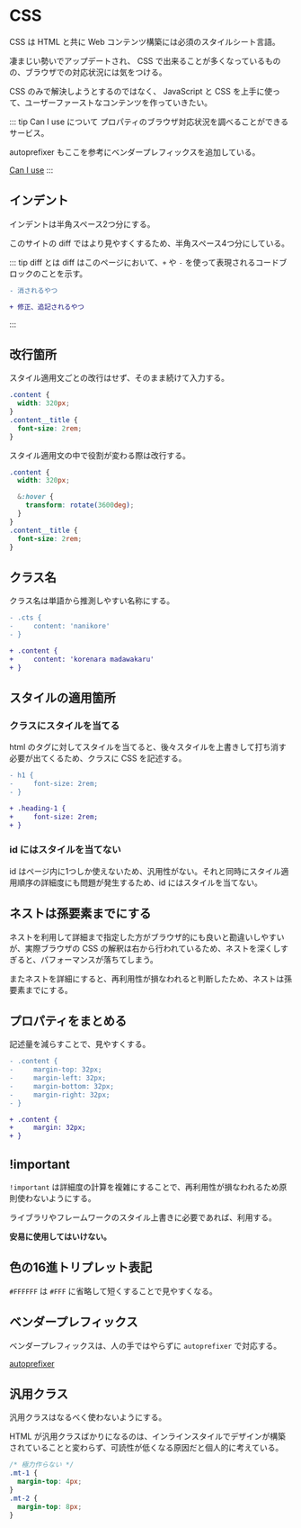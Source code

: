 # CSS

CSS は HTML と共に Web コンテンツ構築には必須のスタイルシート言語。 

凄まじい勢いでアップデートされ、 CSS で出来ることが多くなっているものの、ブラウザでの対応状況には気をつける。 

CSS のみで解決しようとするのではなく、 JavaScript と CSS を上手に使って、ユーザーファーストなコンテンツを作っていきたい。 

::: tip Can I use について 
プロパティのブラウザ対応状況を調べることができるサービス。 

autoprefixer もここを参考にベンダープレフィックスを追加している。 

[Can I use](https://caniuse.com/)
:::

## インデント

インデントは半角スペース2つ分にする。 

このサイトの diff ではより見やすくするため、半角スペース4つ分にしている。 

::: tip diff とは 
diff はこのページにおいて、`+` や `-` を使って表現されるコードブロックのことを示す。 

```diff 
- 消されるやつ 

+ 修正、追記されるやつ
```
:::

## 改行箇所 

スタイル適用文ごとの改行はせず、そのまま続けて入力する。 

```css
.content {
  width: 320px;
}
.content__title {
  font-size: 2rem;
}
```

スタイル適用文の中で役割が変わる際は改行する。 

```scss
.content {
  width: 320px;

  &:hover {
    transform: rotate(3600deg);
  }
}
.content__title {
  font-size: 2rem;
}
```

## クラス名 

クラス名は単語から推測しやすい名称にする。

```diff
- .cts {
-     content: 'nanikore'
- }

+ .content {
+     content: 'korenara madawakaru'
+ }
```

## スタイルの適用箇所

### クラスにスタイルを当てる

html のタグに対してスタイルを当てると、後々スタイルを上書きして打ち消す必要が出てくるため、クラスに CSS を記述する。

```diff
- h1 {
-     font-size: 2rem;
- }

+ .heading-1 {
+     font-size: 2rem;
+ }
```

### id にはスタイルを当てない

id はページ内に1つしか使えないため、汎用性がない。それと同時にスタイル適用順序の詳細度にも問題が発生するため、id にはスタイルを当てない。

## ネストは孫要素までにする

ネストを利用して詳細まで指定した方がブラウザ的にも良いと勘違いしやすいが、実際ブラウザの CSS の解釈は右から行われているため、ネストを深くしすぎると、パフォーマンスが落ちてしまう。 

またネストを詳細にすると、再利用性が損なわれると判断したため、ネストは孫要素までにする。

## プロパティをまとめる 

記述量を減らすことで、見やすくする。

```diff
- .content {
-     margin-top: 32px;
-     margin-left: 32px;
-     margin-bottom: 32px;
-     margin-right: 32px;
- }

+ .content {
+     margin: 32px;
+ }
```

## !important 

`!important` は詳細度の計算を複雑にすることで、再利用性が損なわれるため原則使わないようにする。 

ライブラリやフレームワークのスタイル上書きに必要であれば、利用する。 

**安易に使用してはいけない。**

## 色の16進トリプレット表記

`#FFFFFF` は `#FFF` に省略して短くすることで見やすくなる。

## ベンダープレフィックス

ベンダープレフィックスは、人の手ではやらずに `autoprefixer` で対応する。

[autoprefixer](https://github.com/postcss/autoprefixer) 

## 汎用クラス 

汎用クラスはなるべく使わないようにする。 

HTML が汎用クラスばかりになるのは、インラインスタイルでデザインが構築されていることと変わらず、可読性が低くなる原因だと個人的に考えている。

```css
/* 極力作らない */
.mt-1 {
  margin-top: 4px;
}
.mt-2 {
  margin-top: 8px;
}
```